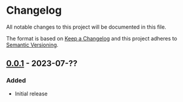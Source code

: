 # Changelog
All notable changes to this project will be documented in this file.

The format is based on [Keep a Changelog](https://keepachangelog.com/en)
and this project adheres to [Semantic Versioning](https://semver.org/spec/v2.0.0.html).


## [0.0.1](https://github.com/crowdsecurity/magento-cs-extension/releases/tag/v0.0.1) - 2023-07-??

### Added
- Initial release

